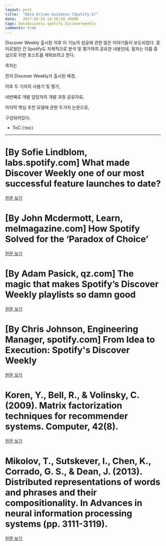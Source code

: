 ```yaml
---
layout: post
title:  "Data driven business (Spotify-2)"
date:   2017-03-24 14:38:20 +0900
tags: databusiness spotify discoverweekly
comments: true
---
```


Discover Weekly 출시된 이후 이 기능의 성공에 관한 많은 이야기들이 보도되었다. 흥미로웠던 건 Spotify도 자체적으로 분석 및 평가하여 공유한 내용인데, 필자는 이를 중심으로 이번 포스트를 채워보려고 한다.

목차는

먼저 Discover Weekly가 출시된 배경,

이후 두 기자의 사용기 및 평가,

네번째로 개발 담당자의 개발 과정 공유자료,

마지막 핵심 추천 모델에 관한 두가지 논문으로,

구성되어있다.


* ToC
{:toc}

---

# [By Sofie Lindblom, labs.spotify.com] What made Discover Weekly one of our most successful feature launches to date?

[원문 보기](https://labs.spotify.com/2015/11/18/what-made-discover-weekly-one-of-our-most-successful-feature-launches-to-date/)

# [By John Mcdermott, Learn, melmagazine.com] How Spotify Solved for the ‘Paradox of Choice’

[원문 보기](https://melmagazine.com/how-spotify-solved-for-the-paradox-of-choice-28c4a2f0d09f#.nx4l7mitl)

# [By Adam Pasick, qz.com] The magic that makes Spotify’s Discover Weekly playlists so damn good

[원문 보기](https://qz.com/571007/the-magic-that-makes-spotifys-discover-weekly-playlists-so-damn-good/)

# [By Chris Johnson, Engineering Manager, spotify.com] From Idea to Execution: Spotify's Discover Weekly

[원문 보기](https://www.slideshare.net/MrChrisJohnson/from-idea-to-execution-spotifys-discover-weekly/20-2008_2012_2015Slide_from_Dan)

# Koren, Y., Bell, R., & Volinsky, C. (2009). Matrix factorization techniques for recommender systems. Computer, 42(8).

[원문 보기](https://datajobs.com/data-science-repo/Recommender-Systems-[Netflix].pdf)

# Mikolov, T., Sutskever, I., Chen, K., Corrado, G. S., & Dean, J. (2013). Distributed representations of words and phrases and their compositionality. In Advances in neural information processing systems (pp. 3111-3119).

[원문 보기](http://papers.nips.cc/paper/5021-distributed-representations-of-words-and-phrases-and-their-compositionality.pdf)

